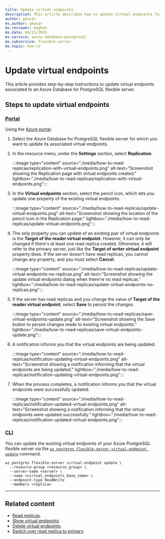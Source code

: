 ```yaml
---
title: Update virtual endpoints
description: This article describes how to update virtual endpoints for an Azure Database for PostgreSQL flexible server.
author: gkasar
ms.author: gkasar
ms.reviewer: maghan
ms.date: 04/13/2025
ms.service: azure-database-postgresql
ms.subservice: flexible-server
ms.topic: how-to
---
```


# Update virtual endpoints

This article provides step-by-step instructions to update virtual endpoints associated to an Azure Database for PostgreSQL flexible server.

## Steps to update virtual endpoints

### [Portal](#tab/portal-update-virtual-endpoints)

Using the [Azure portal](https://portal.azure.com/):

1. Select the Azure Database for PostgreSQL flexible server for which you want to update its associated virtual endpoints.

2. In the resource menu, under the **Settings** section, select **Replication**.

    :::image type="content" source="./media/how-to-read-replicas/replication-with-virtual-endpoints.png" alt-text="Screenshot showing the Replication page with virtual endpoints created." lightbox="./media/how-to-read-replicas/replication-with-virtual-endpoints.png":::

3.  In the **Virtual endpoints** section, select the pencil icon, which lets you update one property of the existing virtual endpoints.

    :::image type="content" source="./media/how-to-read-replicas/update-virtual-endpoints.png" alt-text="Screenshot showing the location of the pencil icon in the Replication page." lightbox="./media/how-to-read-replicas/update-virtual-endpoints.png":::

4. The only property you can update of an existing pair of virtual endpoints is the **Target of the reader virtual endpoint**. However, it can only be changed if there's at least one read replica created. Otherwise, it will refer to the primary server, just like the **Target of writer virtual endpoint** property does. If the server doesn't have read replicas, you cannot change any property, and you must select **Cancel**.

    :::image type="content" source="./media/how-to-read-replicas/update-virtual-endpoints-no-replicas.png" alt-text="Screenshot showing the update virtual endpoints dialog when there're no read replicas." lightbox="./media/how-to-read-replicas/update-virtual-endpoints-no-replicas.png":::

5. If the server has read replicas and you change the value of **Target of the reader virtual endpoint**, select **Save** to persist the changes.

    :::image type="content" source="./media/how-to-read-replicas/save-virtual-endpoints-update.png" alt-text="Screenshot showing the Save button to persist changes made to existing virtual endpoints." lightbox="./media/how-to-read-replicas/save-virtual-endpoints-update.png":::


6. A notification informs you that the virtual endpoints are being updated.

    :::image type="content" source="./media/how-to-read-replicas/notification-updating-virtual-endpoints.png" alt-text="Screenshot showing a notification informing that the virtual endpoints are being updated." lightbox="./media/how-to-read-replicas/notification-updating-virtual-endpoints.png":::

7. When the process completes, a notification informs you that the virtual endpoints were successfully updated.

    :::image type="content" source="./media/how-to-read-replicas/notification-updated-virtual-endpoints.png" alt-text="Screenshot showing a notification informing that the virtual endpoints were updated successfully." lightbox="./media/how-to-read-replicas/notification-updated-virtual-endpoints.png":::

### [CLI](#tab/cli-update-virtual-endpoints)

You can update the existing virtual endpoints of your Azure PostgreSQL flexible server via the [`az postgres flexible-server virtual-endpoint update`](/cli/azure/postgres/flexible-server/replica#az-postgres-flexible-server-virtual-endpoint-update) command. 

```azurecli-interactive
az postgres flexible-server virtual-endpoint update \
  --resource-group <resource_group> \
  --server-name <server> \
  --name <virtual_endpoints_base_name> \
  --endpoint-type ReadWrite
  --members <replica>
```
---

## Related content

- [Read replicas](concepts-read-replicas.md).
- [Show virtual endpoints](how-to-show-virtual-endpoints.md).
- [Delete virtual endpoints](how-to-delete-virtual-endpoints.md).
- [Switch over read replica to primary](how-to-switch-over-replica-to-primary.md).

